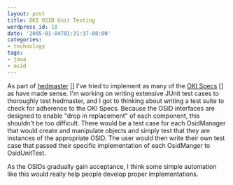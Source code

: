 ```yaml
---
layout: post
title: OKI OSID Unit Testing
wordpress_id: 18
date: '2005-01-04T01:31:37-08:00'
categories:
- technology
tags:
- java
- osid
---
```

As part of [hedmaster] [] I've tried to implement as many of the [OKI Specs] [] as have made sense.  I'm working on
writing extensive JUnit test cases to thoroughly test hedmaster, and I got to thinking about writing a test suite to
check for adherence to the OKI Specs.  Because the OSID interfaces are designed to enable "drop in replacement" of each
component, this shouldn't be too difficult.  There would be a test case for each OsidManager that would create and
manipulate objects and simply test that they are instances of the appropriate OSID.  The user would then write their own
test case that passed their specific implementation of each OsidManger to OsidUnitTest.

[hedmaster]: http://willnorris.com/projects/hedmaster
[oki specs]: http://www.okiproject.org/specs

As the OSIDs gradually gain acceptance, I think some simple automation like this would really help people develop proper
implementations.
